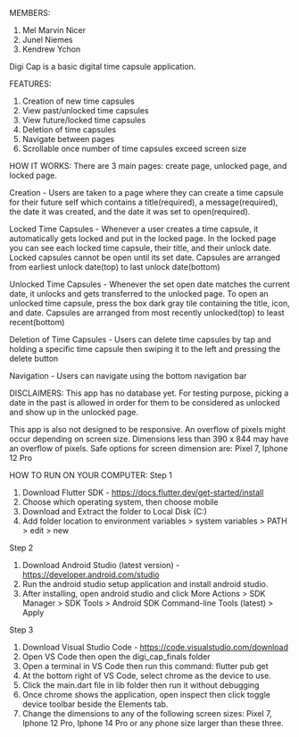 MEMBERS:
1. Mel Marvin Nicer
2. Junel Niemes
3. Kendrew Ychon

Digi Cap is a basic digital time capsule application. 

FEATURES:
1. Creation of new time capsules
2. View past/unlocked time capsules
3. View future/locked time capsules
4. Deletion of time capsules
5. Navigate between pages
6. Scrollable once number of time capsules exceed screen size

HOW IT WORKS:
There are 3 main pages: create page, unlocked page, and locked page. 

Creation - Users are taken to a page where they can create a time capsule for their future self which contains a title(required), a message(required), the date it was created, and the date it was set to open(required). 

Locked Time Capsules - Whenever a user creates a time capsule, it automatically gets locked and put in the locked page. In the locked page you can see each locked time capsule, their title, and their unlock date. Locked capsules cannot be open until its set date. Capsules are arranged from earliest unlock date(top) to last unlock date(bottom)

Unlocked Time Capsules - Whenever the set open date matches the current date, it unlocks and gets transferred to the unlocked page. To open an unlocked time capsule, press the box dark gray tile containing the title, icon, and date. Capsules are arranged from most recently unlocked(top) to least recent(bottom)

Deletion of Time Capsules - Users can delete time capsules by tap and holding a specific time capsule then swiping it to the left and pressing the delete button

Navigation - Users can navigate using the bottom navigation bar

DISCLAIMERS: 
This app has no database yet. For testing purpose, picking a date in the past is allowed in order for them to be considered as unlocked and show up in the unlocked page. 

This app is also not designed to be responsive. An overflow of pixels might occur depending on screen size. Dimensions less than 390 x 844 may have an overflow of pixels. Safe options for screen dimension are: Pixel 7, Iphone 12 Pro

HOW TO RUN ON YOUR COMPUTER:
Step 1
1. Download Flutter SDK - https://docs.flutter.dev/get-started/install
2. Choose which operating system, then choose mobile
3. Download and Extract the folder to Local Disk (C:)
4. Add folder location to environment variables > system variables > PATH > edit > new

Step 2
1. Download Android Studio (latest version) - https://developer.android.com/studio
2. Run the android studio setup application and install android studio.
3. After installing, open android studio and click More Actions > SDK Manager > SDK Tools > Android SDK Command-line Tools (latest) > Apply

Step 3
1. Download Visual Studio Code - https://code.visualstudio.com/download
2. Open VS Code then open the digi_cap_finals folder
3. Open a terminal in VS Code then run this command: flutter pub get
4. At the bottom right of VS Code, select chrome as the device to use.
5. Click the main.dart file in lib folder then run it without debugging
6. Once chrome shows the application, open inspect then click toggle device toolbar beside the Elements tab.
7. Change the dimensions to any of the following screen sizes: Pixel 7, Iphone 12 Pro, Iphone 14 Pro or any phone size larger than these three.

